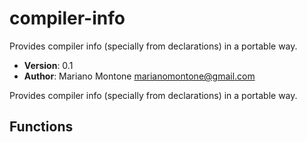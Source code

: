 # compiler-info

Provides compiler info (specially from declarations) in a portable way.

- **Version**: 0.1
- **Author**: Mariano Montone <marianomontone@gmail.com>


 Provides compiler info (specially from declarations) in a portable way.



## Functions
